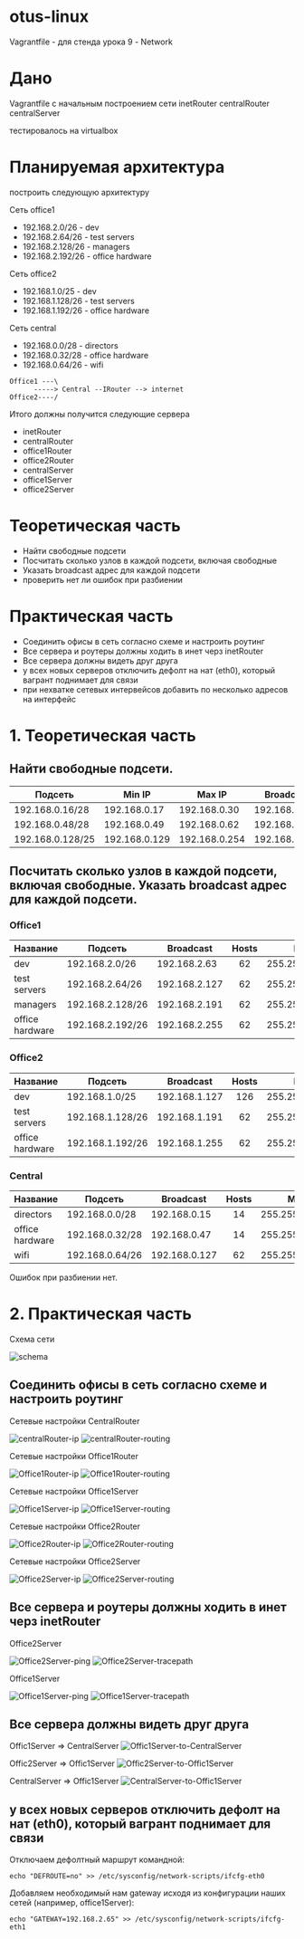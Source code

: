 # otus-linux
Vagrantfile - для стенда урока 9 - Network

# Дано
Vagrantfile с начальным  построением сети
inetRouter
centralRouter
centralServer

тестировалось на virtualbox

# Планируемая архитектура
построить следующую архитектуру

Сеть office1
- 192.168.2.0/26      - dev
- 192.168.2.64/26    - test servers
- 192.168.2.128/26  - managers
- 192.168.2.192/26  - office hardware

Сеть office2
- 192.168.1.0/25      - dev
- 192.168.1.128/26  - test servers
- 192.168.1.192/26  - office hardware


Сеть central
- 192.168.0.0/28    - directors
- 192.168.0.32/28  - office hardware
- 192.168.0.64/26  - wifi

```
Office1 ---\
      -----> Central --IRouter --> internet
Office2----/
```
Итого должны получится следующие сервера
- inetRouter
- centralRouter
- office1Router
- office2Router
- centralServer
- office1Server
- office2Server

# Теоретическая часть
- Найти свободные подсети
- Посчитать сколько узлов в каждой подсети, включая свободные
- Указать broadcast адрес для каждой подсети
- проверить нет ли ошибок при разбиении

# Практическая часть
- Соединить офисы в сеть согласно схеме и настроить роутинг
- Все сервера и роутеры должны ходить в инет черз inetRouter
- Все сервера должны видеть друг друга
- у всех новых серверов отключить дефолт на нат (eth0), который вагрант поднимает для связи
- при нехватке сетевых интервейсов добавить по несколько адресов на интерфейс



# 1. Теоретическая часть

## Найти свободные подсети.

|Подсеть|Min IP|Max IP|Broadcast|Hosts|Mask|
|---|---|---|---|:---:|---|
|192.168.0.16/28|192.168.0.17|192.168.0.30|192.168.0.31|14|255.255.255.240|
|192.168.0.48/28|192.168.0.49|192.168.0.62|192.168.0.63|14|255.255.255.240|
|192.168.0.128/25|192.168.0.129|192.168.0.254|192.168.0.254|126|255.255.255.128|

##  Посчитать сколько узлов в каждой подсети, включая свободные. Указать broadcast адрес для каждой подсети.

### Office1

|Название|Подсеть|Broadcast|Hosts|Mask|
|---|---|---|:---:|---|
|dev|192.168.2.0/26|192.168.2.63|62|255.255.255.192|
|test servers|192.168.2.64/26|192.168.2.127|62|255.255.255.192|
|managers|192.168.2.128/26|192.168.2.191|62|255.255.255.192|
|office hardware|192.168.2.192/26|192.168.2.255|62|255.255.255.192|

### Office2

|Название|Подсеть|Broadcast|Hosts|Mask|
|---|---|---|:---:|---|
|dev|192.168.1.0/25|192.168.1.127|126|255.255.255.128|
|test servers|192.168.1.128/26|192.168.1.191|62|255.255.255.192|
|office hardware|192.168.1.192/26|192.168.1.255|62|255.255.255.192|


### Central

|Название|Подсеть|Broadcast|Hosts|Mask|
|---|---|---|:---:|---|
|directors|192.168.0.0/28|192.168.0.15|14|255.255.255.240|
|office hardware|192.168.0.32/28|192.168.0.47|14|255.255.255.240|
|wifi|192.168.0.64/26|192.168.0.127|62|255.255.255.192|

Ошибок при разбиении нет.


# 2. Практическая часть

Схема сети

![schema](pics/schema.jpg)

## Соединить офисы в сеть согласно схеме и настроить роутинг

Сетевые настройки CentralRouter

![centralRouter-ip](pics/2020-05-03*18-48-07.png)
![centralRouter-routing](pics/2020-05-03*18-48-52.png)

Сетевые настройки Office1Router

![Office1Router-ip](pics/2020-05-03*18-50-49.png)
![Office1Router-routing](pics/2020-05-03*18-51-10.png)

Сетевые настройки Office1Server

![Office1Server-ip](pics/2020-05-03*18-53-25.png)
![Office1Server-routing](pics/2020-05-03*18-53-42.png)

Сетевые настройки Office2Router

![Office2Router-ip](pics/2020-05-03*18-54-38.png)
![Office2Router-routing](pics/2020-05-03*18-54-49.png)

Сетевые настройки Office2Server

![Office2Server-ip](pics/2020-05-03*18-55-09.png)
![Office2Server-routing](pics/2020-05-03*18-55-20.png)

## Все сервера и роутеры должны ходить в инет черз inetRouter

Office2Server

![Office2Server-ping](pics/2020-05-03*18-56-15.png)
![Office2Server-tracepath](pics/2020-05-03*18-56-53.png)

Office1Server

![Office1Server-ping](pics/2020-05-03*18-57-20.png)
![Office1Server-tracepath](pics/2020-05-03*19-48-45.png)

## Все сервера должны видеть друг друга

Offic1Server => CentralServer
![Offic1Server-to-CentralServer](pics/2020-05-03*18-58-41.png)

Offic2Server => Offic1Server
![Offic2Server-to-Offic1Server](pics/2020-05-03*18-59-11.png)

CentralServer => Offic1Server
![CentralServer-to-Offic1Server](pics/2020-05-03*19-02-54.png)

## у всех новых серверов отключить дефолт на нат (eth0), который вагрант поднимает для связи

Отключаем дефолтный маршрут командной:

```
echo "DEFROUTE=no" >> /etc/sysconfig/network-scripts/ifcfg-eth0 
```

Добавляем необходимый нам gateway исходя из конфигурации наших сетей (например, office1Server):

```
echo "GATEWAY=192.168.2.65" >> /etc/sysconfig/network-scripts/ifcfg-eth1
```
